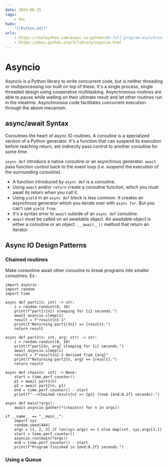 ```yaml
---
date: 2024-06-25
tags:
    - doc
hubs:
    "[[Python.md]]"
urls:
    - https://realpython.com/async-io-python/#a-full-program-asynchronous-requests
    - https://docs.python.org/3/library/asyncio.html
---
```


# Asyncio 

Asyncio is a Python library to write concurrent code, but is neither threading or multiprocessing nor built on top of these.
It's a single process, single threaded design using cooperative multitasking. 
Asynchronous routines are able to pause while waiting on their ultimate result and let other routines run in the meatime.
Asynchronous code facilitates concurrent execution through the above mecanism.

## async/await Syntax

Coroutines the heart of async IO routines. A coroutine is a specialized version of a Python generator. 
It's a function that can suspend its execution before reaching return, ant indirectly pass control to another coroutine for some time.

```async def```  introduce a native coroutine or an asynchrous generator.
```await ``` pass function control back to the event loop (i.e. suspend the execution of the surrounding coroutine). 

- A function introduced by ```async def``` is a coroutine. 
- Using ```await``` and/or ```return``` create a coroutine function, which you must await its return when you call it.
- Using ```yield``` in an ```async def``` block is less common. It creates an asynchrous generator which you iterate over
with ```async for```. But you can't use ```yield from```.
- It's a syntax error to ```await``` outside of an ```async def``` coroutine.
- ```await``` must be called on an awaitable object. An awaitable object is either a coroutine or an object
```.__await__()``` method that return an iterator.

## Async IO Design Patterns

### Chained routines
Make corountine await other coroutine to break programs into smaller coroutines.
Ex : 
```
import asyncio
import random
import time

async def part1(n: int) -> str:
    i = random.randint(0, 10)
    print(f"part1({n}) sleeping for {i} seconds.")
    await asyncio.sleep(i)
    result = f"result{n}-1"
    print(f"Returning part1({n}) == {result}.")
    return result

async def part2(n: int, arg: str) -> str:
    i = random.randint(0, 10)
    print(f"part2{n, arg} sleeping for {i} seconds.")
    await asyncio.sleep(i)
    result = f"result{n}-2 derived from {arg}"
    print(f"Returning part2{n, arg} == {result}.")
    return result

async def chain(n: int) -> None:
    start = time.perf_counter()
    p1 = await part1(n)
    p2 = await part2(n, p1)
    end = time.perf_counter() - start
    print(f"-->Chained result{n} => {p2} (took {end:0.2f} seconds).")

async def main(*args):
    await asyncio.gather(*(chain(n) for n in args))

if __name__ == "__main__":
    import sys
    random.seed(444)
    args = [1, 2, 3] if len(sys.argv) == 1 else map(int, sys.argv[1:])
    start = time.perf_counter()
    asyncio.run(main(*args))
    end = time.perf_counter() - start
    print(f"Program finished in {end:0.2f} seconds.")
```

### Using a Queue

